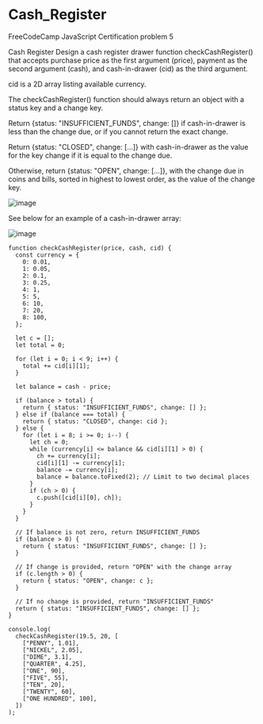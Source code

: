 # Cash_Register
FreeCodeCamp JavaScript Certification problem 5

Cash Register
Design a cash register drawer function checkCashRegister() that accepts purchase price as the first argument (price), payment as the second argument (cash), and cash-in-drawer (cid) as the third argument.

cid is a 2D array listing available currency.

The checkCashRegister() function should always return an object with a status key and a change key.

Return {status: "INSUFFICIENT_FUNDS", change: []} if cash-in-drawer is less than the change due, or if you cannot return the exact change.

Return {status: "CLOSED", change: [...]} with cash-in-drawer as the value for the key change if it is equal to the change due.

Otherwise, return {status: "OPEN", change: [...]}, with the change due in coins and bills, sorted in highest to lowest order, as the value of the change key.


![image](https://github.com/mkg789/Cash_Register/assets/126147162/dcd97329-3b37-4d78-949e-4d3cad45859c)


See below for an example of a cash-in-drawer array:

![image](https://github.com/mkg789/Cash_Register/assets/126147162/965ff7d5-e774-4f31-9493-13522d3be9f2)

```
function checkCashRegister(price, cash, cid) {
  const currency = {
    0: 0.01,
    1: 0.05,
    2: 0.1,
    3: 0.25,
    4: 1,
    5: 5,
    6: 10,
    7: 20,
    8: 100,
  };

  let c = [];
  let total = 0;

  for (let i = 0; i < 9; i++) {
    total += cid[i][1];
  }

  let balance = cash - price;

  if (balance > total) {
    return { status: "INSUFFICIENT_FUNDS", change: [] };
  } else if (balance === total) {
    return { status: "CLOSED", change: cid };
  } else {
    for (let i = 8; i >= 0; i--) {
      let ch = 0;
      while (currency[i] <= balance && cid[i][1] > 0) {
        ch += currency[i];
        cid[i][1] -= currency[i];
        balance -= currency[i];
        balance = balance.toFixed(2); // Limit to two decimal places
      }
      if (ch > 0) {
        c.push([cid[i][0], ch]);
      }
    }
  }

  // If balance is not zero, return INSUFFICIENT_FUNDS
  if (balance > 0) {
    return { status: "INSUFFICIENT_FUNDS", change: [] };
  }

  // If change is provided, return "OPEN" with the change array
  if (c.length > 0) {
    return { status: "OPEN", change: c };
  }

  // If no change is provided, return "INSUFFICIENT_FUNDS"
  return { status: "INSUFFICIENT_FUNDS", change: [] };
}

console.log(
  checkCashRegister(19.5, 20, [
    ["PENNY", 1.01],
    ["NICKEL", 2.05],
    ["DIME", 3.1],
    ["QUARTER", 4.25],
    ["ONE", 90],
    ["FIVE", 55],
    ["TEN", 20],
    ["TWENTY", 60],
    ["ONE HUNDRED", 100],
  ])
);
```
